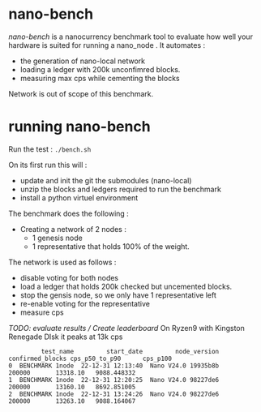 # nano-bench

*nano-bench* is a nanocurrency benchmark tool to evaluate how well your hardware is suited for running a nano_node .
It  automates :
- the generation of nano-local network
- loading a ledger with 200k unconfimred blocks.
- measuring max cps while cementing the blocks

Network is out of scope of this benchmark.

# running nano-bench


Run the test : 
``` ./bench.sh ```

On its first run this will :
- update and init the git the submodules (nano-local)
- unzip the blocks and ledgers required to run the benchmark
- install a python virtuel environment

The benchmark does the following : 
- Creating a network of 2 nodes : 
	- 1 genesis node 
	- 1 representative that holds 100% of the weight.

The network is used as follows :
- disable voting for both nodes
- load a ledger that holds 200k checked but uncemented blocks.
- stop the gensis node, so we only have 1 representative left
- re-enable voting for the representative 
- measure cps

*TODO: evaluate results / Create leaderboard*
On Ryzen9 with Kingston Renegade DIsk it peaks at 13k cps

```
         test_name         start_date         node_version  confirmed_blocks cps_p50_to_p90      cps_p100
0  BENCHMARK 1node  22-12-31 12:13:40  Nano V24.0 19935b8b            200000       13318.10   9088.448332
1  BENCHMARK 1node  22-12-31 12:20:25  Nano V24.0 98227de6            200000       13160.10   8692.851005
2  BENCHMARK 1node  22-12-31 13:24:26  Nano V24.0 98227de6            200000       13263.10   9088.164067
```